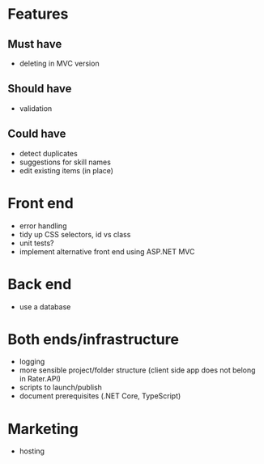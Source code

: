 # Features

## Must have
- deleting in MVC version

## Should have
- validation

## Could have
- detect duplicates
- suggestions for skill names
- edit existing items (in place)

# Front end
- error handling
- tidy up CSS selectors, id vs class
- unit tests?
- implement alternative front end using ASP.NET MVC

# Back end
- use a database

# Both ends/infrastructure
- logging
- more sensible project/folder structure (client side app does not belong in Rater.API)
- scripts to launch/publish
- document prerequisites (.NET Core, TypeScript)

# Marketing
- hosting
